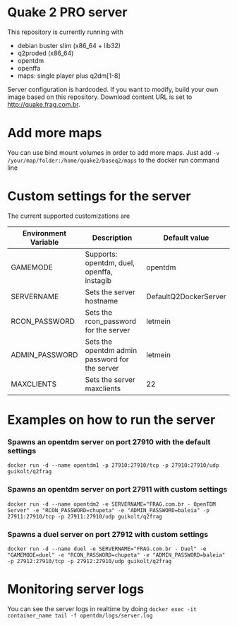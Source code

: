 # Quake 2 PRO server
This repository is currently running with
- debian buster slim (x86_64 + lib32)
- q2proded (x86_64)
- opentdm
- openffa
- maps: single player plus q2dm[1-8]

Server configuration is hardcoded. If you want to modify, build your own image based on this repository.
Download content URL is set to http://quake.frag.com.br.

# Add more maps
You can use bind mount volumes in order to add more maps.
Just add `-v /your/map/folder:/home/quake2/baseq2/maps` to the docker run command line

# Custom settings for the server
The current supported customizations are

Environment Variable | Description | Default value
------ | ------ | ------
GAMEMODE | Supports: opentdm, duel, openffa, instagib | opentdm
SERVERNAME | Sets the server hostname | DefaultQ2DockerServer
RCON_PASSWORD | Sets the rcon_password for the server | letmein
ADMIN_PASSWORD | Sets the opentdm admin password for the server | letmein
MAXCLIENTS | Sets the server maxclients | 22

# Examples on how to run the server

### Spawns an opentdm server on port 27910 with the default settings
`docker run -d --name opentdm1 -p 27910:27910/tcp -p 27910:27910/udp guikolt/q2frag`

### Spawns an opentdm server on port 27911 with custom settings
`docker run -d --name opentdm2 -e SERVERNAME="FRAG.com.br - OpenTDM Server" -e "RCON_PASSWORD=chupeta" -e "ADMIN_PASSWORD=baleia" -p 27911:27910/tcp -p 27911:27910/udp guikolt/q2frag`

### Spawns a duel server on port 27912 with custom settings
`docker run -d --name duel -e SERVERNAME="FRAG.com.br - Duel" -e "GAMEMODE=duel" -e "RCON_PASSWORD=chupeta" -e "ADMIN_PASSWORD=baleia" -p 27912:27910/tcp -p 27912:27910/udp guikolt/q2frag`

# Monitoring server logs

You can see the server logs in realtime by doing
`docker exec -it container_name tail -f opentdm/logs/server.log`
